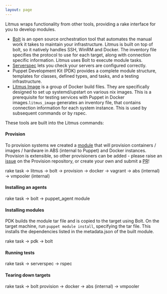```yaml
---
layout: page
---
```


Litmus wraps functionality from other tools, providing a rake interface for you to develop modules.

* [Bolt](https://github.com/puppetlabs/bolt) is an open source orchestration tool that automates the manual work it takes to maintain your infrastructure. Litmus is built on top of bolt, so it natively handles SSH, WinRM and Docker. The inventory file specifies the protocol to use for each target, along with connection specific information. Litmus uses Bolt to execute module tasks.
* [Serverspec](https://serverspec.org/) lets you check your servers are configured correctly.
* Puppet Development Kit (PDK) provides a complete module structure, templates for classes, defined types, and tasks, and a testing infrastructure.
* [Litmus Image](https://github.com/puppetlabs/litmus_image) is a group of Docker build files. They are specifically designed to set up systemd/upstart on various nix images. This is a prerequisite for testing services with Puppet in Docker images.`litmus_image` generates an inventory file, that contains connection information for each system instance. This is used by subsequent commands or by rspec.

These tools are built into the Litmus commands:

#### Provision

To provision systems we created a [module](https://github.com/puppetlabs/provision) that will provision containers / images / hardware in ABS (internal to Puppet) and Docker instances. Provision is extensible, so other provisioners can be added - please raise an [issue](https://github.com/puppetlabs/provision/issues) on the Provision repository, or create your own and submit a [PR](https://github.com/puppetlabs/provision/pulls)!

rake task -> litmus -> bolt -> provision -> docker
                                         -> vagrant
                                         -> abs (internal)
                                         -> vmpooler (internal)

#### Installing an agents

rake task -> bolt -> puppet_agent module

#### Installing modules

PDK builds the module tar file and is copied to the target using Bolt. On the target machine, run `puppet module install`, specifying the tar file. This installs the dependencies listed in the metadata.json of the built module.

rake task -> pdk -> bolt

#### Running tests

rake task -> serverspec -> rspec

#### Tearing down targets

rake task -> bolt provision -> docker
                            -> abs (internal)
                            -> vmpooler
